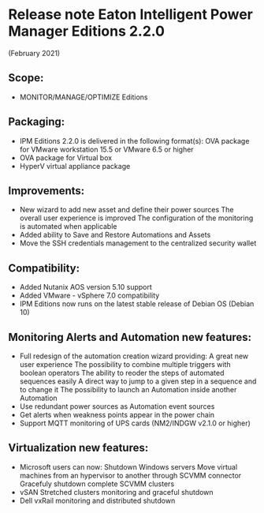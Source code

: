# Release note Eaton Intelligent Power Manager Editions 2.2.0
(February 2021)

## Scope:

* MONITOR/MANAGE/OPTIMIZE Editions

## Packaging:

* IPM Editions 2.2.0 is delivered in the following format(s):
OVA package for VMware workstation 15.5 or VMware 6.5 or higher
* OVA package for Virtual box
* HyperV virtual appliance package

## Improvements:
* New wizard to add new asset and define their power sources
The overall user experience is improved
The configuration of the monitoring is automated when applicable
* Added ability to Save and Restore Automations and Assets
* Move the SSH credentials management to the centralized security wallet

## Compatibility:
* Added Nutanix AOS version 5.10 support
* Added VMware - vSphere 7.0 compatibility
* IPM Editions now runs on the latest stable release of Debian OS (Debian 10)

## Monitoring Alerts and Automation new features:
* Full redesign of the automation creation wizard providing:
A great new user experience
The possibility to combine multiple triggers with boolean operators
The ability to reoder the steps of automated sequences easily
A direct way to jump to a given step in a sequence and to change it
The possibility to launch an Automation inside another Automation
* Use redundant power sources as Automation event sources
* Get alerts when weakness points appear in the power chain
* Support MQTT monitoring of UPS cards (NM2/INDGW v2.1.0 or higher)

## Virtualization new features:
* Microsoft users can now:
Shutdown Windows servers
Move virtual machines from an hypervisor to another through SCVMM connector
Gracefuly shutdown complete SCVMM clusters
* vSAN Stretched clusters monitoring and graceful shutdown
* Dell vxRail monitoring and distributed shutdown
